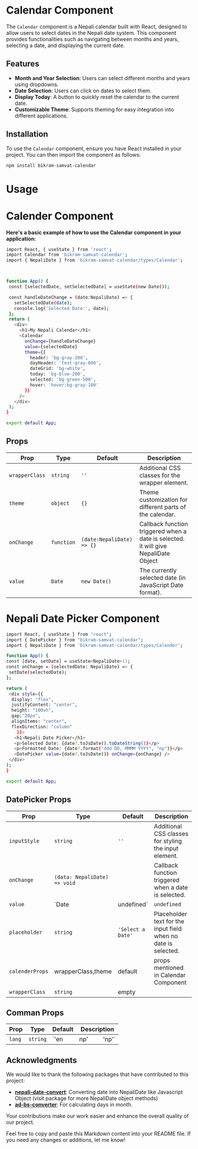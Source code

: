 # Calendar Component

The `Calendar` component is a Nepali calendar built with React, designed to allow users to select dates in the Nepali date system. This component provides functionalities such as navigating between months and years, selecting a date, and displaying the current date.

## Features

- **Month and Year Selection**: Users can select different months and years using dropdowns.
- **Date Selection**: Users can click on dates to select them.
- **Display Today**: A button to quickly reset the calendar to the current date.
- **Customizable Theme**: Supports theming for easy integration into different applications.

## Installation

To use the `Calendar` component, ensure you have React installed in your project. You can then import the component as follows:

```bash
npm install bikram-samvat-calendar 
```

# Usage
# Calender Component
 **Here's a basic example of how to use the Calendar component in your application:**
 ```bash 
 import React, { useState } from 'react';
import Calendar from 'bikram-samvat-calendar';
import { NepaliDate } from 'bikram-samvat-calendar/types/Calendar';



function App() {
  const [selectedDate, setSelectedDate] = useState(new Date());

  const handleDateChange = (date:NepaliDate) => {
    setSelectedDate(date);
    console.log('Selected Date:', date);
  };
  return (
    <div>
      <h1>My Nepali Calendar</h1>
      <Calendar
        onChange={handleDateChange}
        value={selectedDate}
        theme={{ 
          header: 'bg-gray-200', 
          dayHeader: 'text-gray-600', 
          dateGrid: 'bg-white', 
          today: 'bg-blue-200',
          selected: 'bg-green-500',
          hover: 'hover:bg-gray-100'
        }}
      />
    </div>
  );
}

export default App;

 ```

## Props

| Prop         | Type     | Default       | Description                                                |
|--------------|----------|---------------|------------------------------------------------------------|
| `wrapperClass` | `string` | `''`         | Additional CSS classes for the wrapper element.           |
| `theme`      | `object` | `{}`         | Theme customization for different parts of the calendar.   |
| `onChange`   | `function` | `(date:NepaliDate) => {}`   | Callback function triggered when a date is selected. it will give NepaliDate Object      |
| `value`      | `Date`   | `new Date()`  | The currently selected date (in JavaScript Date format).   |



 # Nepali Date Picker Component
   
   ```bash 
   import React, { useState } from "react";
import { DatePicker } from "bikram-samvat-calendar";
import { NepaliDate } from 'bikram-samvat-calendar/types/Calender';

function App() {
  const [date, setDate] = useState<NepaliDate>();
  const onChange = (selectedDate: NepaliDate) => {
    setDate(selectedDate);
  };

  return (
    <div style={{
     display: "flex", 
     justifyContent: "center",
     height: "100vh", 
     gap:"20px",
     alignItems: "center",
     flexDirection: "column"
       }}>
      <h1>Nepali Date Picker</h1>
      <p>Selected Date: {date?.toJsDate().toDateString()}</p>
      <p>Formatted Date: {date?.format("ddd DD, MMMM YYYY", "np")}</p>
      <DatePicker value={date?.toJsDate()} onChange={onChange} />
    </div>
  );
}

export default App;

   ```
## DatePicker Props

| Prop           | Type                                | Default                | Description                                                                                   |
|----------------|-------------------------------------|------------------------|-----------------------------------------------------------------------------------------------|
| `inputStyle`   | `string`                            | `''`                   | Additional CSS classes for styling the input element.                                        |
| `onChange`     | `(data: NepaliDate) => void`      |                        | Callback function triggered when a date is selected.                                         |
| `value`        | `Date | undefined`                 | `undefined`            | The currently selected date in JavaScript Date format.                                       |
| `placeholder`  | `string`                            | `'Select a Date'`     | Placeholder text for the input field when no date is selected.                               |
| `calenderProps`|       wrapperClass,theme    | default  |         props mentioned in Calendar Component
| `wrapperClass`|       `string`   | empty  |        |  Additional CSS classes for the wrapper element. 



## Comman Props

| Prop         | Type     | Default       | Description                                                |
|--------------|----------|---------------|------------------------------------------------------------|
| `lang` | `string` | `'en|np'`     `'np'`    | For changing style nepali lang to english.           |

## Acknowledgments

We would like to thank the following  packages that have contributed to this project:

- **[nepali-date-convert](https://www.npmjs.com/package/nepali-date-converter)**: Converting date into NepaliDate like  Javascript Object  (visit package for more NepaliDate object methods)
- **[ad-bs-converter](https://github.com/techgaun/ad-bs-converter/blob/master/src/converter.js)**: For calculating days in month.


Your contributions make our work easier and enhance the overall quality of our project.



Feel free to copy and paste this Markdown content into your README file. If you need any changes or additions, let me know!


